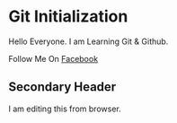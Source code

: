 # Git Initialization

Hello Everyone. I am Learning Git & Github.

Follow Me On [Facebook](https://www.facebook.com/iamibrahim.riaz)

## Secondary Header

I am editing this from browser.
